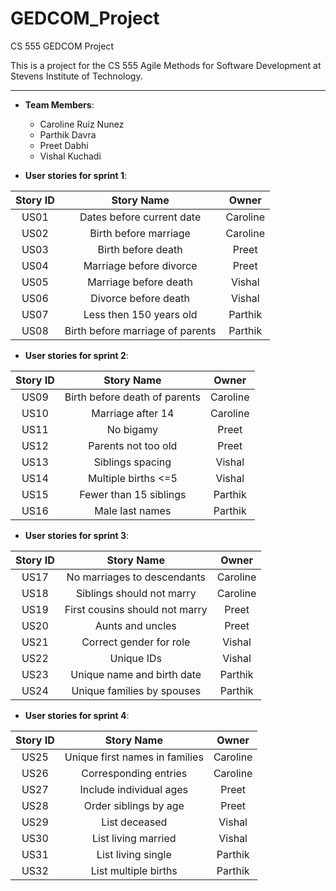 # GEDCOM_Project
CS 555 GEDCOM Project

This is a project for the CS 555 Agile Methods for Software Development at Stevens Institute of Technology.

---

- **Team Members**:

  - Caroline Ruiz Nunez
  - Parthik Davra
  - Preet Dabhi
  - Vishal Kuchadi

- **User stories for sprint 1**:

|Story ID|Story Name|Owner|
|:---:|:---:|:---:|
|US01|Dates before current date|Caroline|
|US02|Birth before marriage|Caroline|
|US03|Birth before death|Preet|
|US04|Marriage before divorce|Preet|
|US05|Marriage before death|Vishal|
|US06|Divorce before death|Vishal|
|US07|Less then 150 years old|Parthik|
|US08|Birth before marriage of parents|Parthik|

- **User stories for sprint 2**:

|Story ID|Story Name|Owner|
|:---:|:---:|:---:|
|US09|Birth before death of parents|Caroline|
|US10|Marriage after 14|Caroline|
|US11|No bigamy|Preet|
|US12|Parents not too old|Preet|
|US13|Siblings spacing|Vishal|
|US14|Multiple births <=5|Vishal|
|US15|Fewer than 15 siblings|Parthik|
|US16|Male last names|Parthik|

- **User stories for sprint 3**:

|Story ID|Story Name|Owner|
|:---:|:---:|:---:|
|US17|No marriages to descendants|Caroline|
|US18|Siblings should not marry|Caroline|
|US19|First cousins should not marry|Preet|
|US20|Aunts and uncles|Preet|
|US21|Correct gender for role|Vishal|
|US22|Unique IDs|Vishal|
|US23|Unique name and birth date|Parthik|
|US24|Unique families by spouses|Parthik|

- **User stories for sprint 4**:

|Story ID|Story Name|Owner|
|:---:|:---:|:---:|
|US25|Unique first names in families|Caroline|
|US26|Corresponding entries|Caroline|
|US27|Include individual ages|Preet|
|US28|Order siblings by age|Preet|
|US29|List deceased|Vishal|
|US30|List living married| Vishal
|US31|List living single|Parthik|
|US32|List multiple births|Parthik|

